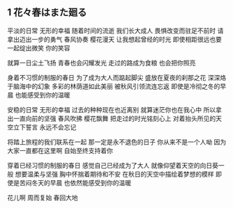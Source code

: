 ## 1 花々春はまた廻る
平淡的日常 无形的幸福
随着时间的流逝 我们长大成人
畏惧改变而驻足不前时
请拿出迈出一步的勇气
春风协奏 樱花漫天
让我想起曾经的时光
即使相距很远也要一起绽出微笑
你的笑容

就算一日尘土飞扬
青春也会闪耀发光
走过的路成为食粮
也会把你照亮

身着不习惯的制服的春日
为了成为大人而踮起脚尖
盛放在夏夜的刹那之花
深深烙于脑海中的幻象
多彩的林荫道如此美丽
被秋风引领流连忘返
即使是冷彻之冬的早晨
也能感受到你的温暖

安稳的日常 无形的幸福
过去的种种现在也近离别
就算迷茫你也在我心中
所以拿出一直向前的坚强
春风吹拂 樱花飘舞
把走过的时光铭刻心上
对着抬头所见的天空立下誓言
永远不会忘记

将踏上旅程的我们联系在一起
那一定是永不退色的日子
你从来不是一个人呦
因为大家一直都在这里啊
自始至终支持着你

穿着已经习惯的制服的春日
感觉自己已经成为了大人
就像仰望着天空的向日葵一般
想要温柔与坚强
胸中怀揣着期待和不安
在秋日的天空中描绘着梦想的模样
即使是苦闷冬天的早晨
也依然能感受到你的温暖

花儿啊 周而复始 春回大地
